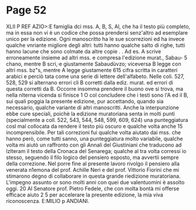 # Page 52

XLII P REF AZIO>:E famiglia dci mss. A, B, S, Al, che ha il testo più completo, ma in essa non vi è un codice che possa prendersi senz'altro ad esemplare unico per la edizione. Ogni manoscritto ha le sue scorrezioni ed ha invece qualche vnriante migliore degli altri: tutti hanno qualche salto di righe, tutti hanno lacune che sono colmate da altre copie . . Ad es. A scrive erroneamente insieme ad altri mss. e compresa l'edizione murat., Sabau- 5 chano, mentre B scri,·e giustamente Sabaudùvzo; viceversa B legge con altri mss. bz"s, mentre A legge giustamente 615 cifra scritta in caratteri arabici e perciò tata come una serie di lettere dell'alfabeto. Nelle coli. 527, 528, 529 si alternano errori cli B corretti dalla ediz. murat. ed errori di questa corretti da B. Occorre insomma prendere il buono ove si trova, ma nella nlterna vicenda si finisce 1 O col concludere che i testi sono l'A ed il B, sui quali poggia la presente edizione, pur accettando, quando sia necessario, qualche variante di altri manoscritti. Anche la interpunzione ebbe cure speciali, poichè la edizione muratoriana senta in molti punti (specialmente a coll. 522, 543, 544, 548, 599, 609, 624) una punteggiatura cosl mal collocata da rendere il testo più oscuro e qualche volta anche 15 incomprensibile. Per tali correzioni fui qualche volta aiutato dai mss. che hanno però, come tutti sanno, una punteggiatura molto variabile, qualche volta mi aiutò un raffronto con gli Annali del Giustiniani che traducono ad lzlteram il testo della Cronaca del Senarega; qualche al tra volta corressi io stesso, seguendo il filo logico del pensiero esposto, ma avvertii sempre della correzione. Nel porre fine al presente lavoro rivolgo il pensiero alla venerata n1emona del prof. Achille Neri e del prof. Vittorio Fiorini che mi stimarono degno di collaborare in questa grande riedizione muratoriana. L'impegno assunto or sono molti anni con quei due valentuomini è assolto oggi. 20 Al Senatore prof. Pietro Fedele, che con molta bontà mi offerse efficace aiuto 2 5 per accelerare la presente edizione, la mia viva riconoscenza. E:MILIO p ANDIANI.
